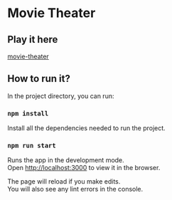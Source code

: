 # Movie Theater

## Play it here

[movie-theater](https://d3u7r.csb.app/)

## How to run it?

In the project directory, you can run:

### `npm install`

Install all the dependencies needed to run the project.

### `npm run start`

Runs the app in the development mode.\
Open [http://localhost:3000](http://localhost:3000) to view it in the browser.

The page will reload if you make edits.\
You will also see any lint errors in the console.